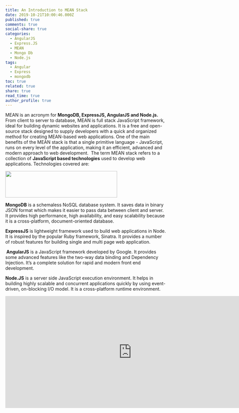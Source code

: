 ```yaml
---
title: An Introduction to MEAN Stack
date: 2019-10-21T10:00:46.000Z
published: true
comments: true
social-share: true
categories:
  - AngularJS
  - Express.JS
  - MEAN
  - Mongo Db
  - Node.js
tags:
  - Angular
  - Express
  - mongodb
toc: true
related: true
share: true
read_time: true
author_profile: true
---
```


<p>MEAN is an acronym for <strong>MongoDB, ExpressJS, AngularJS and Node.js.</strong> From client to server to database, MEAN is full stack JavaScript framework, ideal for building dynamic websites and applications. It is a free and open-source stack designed to supply developers with a quick and organized method for creating MEAN-based web applications. One of the main benefits of the MEAN stack is that a single primitive language - JavaScript, runs on every level of the application, making it an efficient, advanced and modern approach to web development.  The term MEAN stack refers to a collection of <strong>JavaScript based technologies</strong> used to develop web applications. Technologies covered are:</p>
<p><img class="alignnone size-full wp-image-2627" src="{{ site.baseurl }}/assets/2019/10/OE-3.png" alt="" width="350" height="83" /></p>
<p><strong>MongoDB</strong> is a schemaless NoSQL database system. It saves data in binary JSON format which makes it easier to pass data between client and server. It provides high performance, high availability, and easy scalability because it is a cross-platform, document-oriented database.</p>
<p><strong>ExpressJS</strong> is lightweight framework used to build web applications in Node. It is inspired by the popular Ruby framework, Sinatra. It provides a number of robust features for building single and multi page web application.</p>
<p><strong> AngularJS</strong> is a JavaScript framework developed by Google. It provides some advanced features like the two-way data binding and Dependency Injection. It’s a complete solution for rapid and modern front end development.</p>
<p><strong>Node.JS</strong> is a server side JavaScript execution environment. It helps in building highly scalable and concurrent applications quickly by using event-driven, on-blocking I/O model. It is a cross-platform runtime environment.</p>
<p><iframe src="https://www.youtube.com/embed/fReXlw6iekU" width="790" height="350" frameborder="0" allowfullscreen="allowfullscreen"><span data-mce-type="bookmark" style="display: inline-block; width: 0px; overflow: hidden; line-height: 0;" class="mce_SELRES_start">﻿</span></iframe></p>
